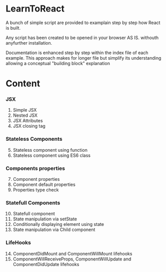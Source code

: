 # LearnToReact

A bunch of simple script are provided to examplain step by step how React is built.

Any script has been created to be opened in your browser AS IS. withouth anyfurther installation.

Documentation is enhanced step by step within the index file of each example.
This approach makes for longer file but simplify its understanding allowing  a conceptual "building block" explanation 

# Content

### JSX

1. Simple JSX
2. Nested JSX
3. JSX Attributes
4. JSX closing tag

### Stateless Components

5. Stateless component using function
6. Stateless component using ES6 class 

### Components properties 

7. Component properties
8. Component default properties
9. Properties type check

### Statefull Components

10. Statefull component 
11. State manipulation via setState 
12. Conditionally displaying element using state
13. State manipulation via Child component

### LifeHooks

14. ComponentDidMount and ComponentWillMount lifehooks
15. ComponentWillReceiveProps, ComponentWillUpdate and ComponentDidUpdate lifehooks